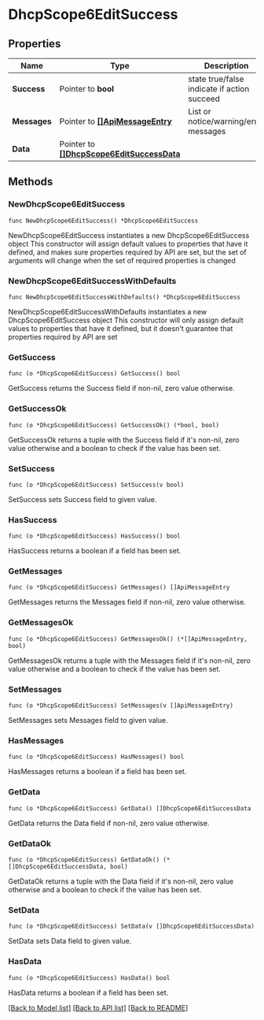 # DhcpScope6EditSuccess

## Properties

Name | Type | Description | Notes
------------ | ------------- | ------------- | -------------
**Success** | Pointer to **bool** | state true/false indicate if action succeed | [optional] 
**Messages** | Pointer to [**[]ApiMessageEntry**](ApiMessageEntry.md) | List or notice/warning/error messages | [optional] 
**Data** | Pointer to [**[]DhcpScope6EditSuccessData**](DhcpScope6EditSuccessData.md) |  | [optional] 

## Methods

### NewDhcpScope6EditSuccess

`func NewDhcpScope6EditSuccess() *DhcpScope6EditSuccess`

NewDhcpScope6EditSuccess instantiates a new DhcpScope6EditSuccess object
This constructor will assign default values to properties that have it defined,
and makes sure properties required by API are set, but the set of arguments
will change when the set of required properties is changed

### NewDhcpScope6EditSuccessWithDefaults

`func NewDhcpScope6EditSuccessWithDefaults() *DhcpScope6EditSuccess`

NewDhcpScope6EditSuccessWithDefaults instantiates a new DhcpScope6EditSuccess object
This constructor will only assign default values to properties that have it defined,
but it doesn't guarantee that properties required by API are set

### GetSuccess

`func (o *DhcpScope6EditSuccess) GetSuccess() bool`

GetSuccess returns the Success field if non-nil, zero value otherwise.

### GetSuccessOk

`func (o *DhcpScope6EditSuccess) GetSuccessOk() (*bool, bool)`

GetSuccessOk returns a tuple with the Success field if it's non-nil, zero value otherwise
and a boolean to check if the value has been set.

### SetSuccess

`func (o *DhcpScope6EditSuccess) SetSuccess(v bool)`

SetSuccess sets Success field to given value.

### HasSuccess

`func (o *DhcpScope6EditSuccess) HasSuccess() bool`

HasSuccess returns a boolean if a field has been set.

### GetMessages

`func (o *DhcpScope6EditSuccess) GetMessages() []ApiMessageEntry`

GetMessages returns the Messages field if non-nil, zero value otherwise.

### GetMessagesOk

`func (o *DhcpScope6EditSuccess) GetMessagesOk() (*[]ApiMessageEntry, bool)`

GetMessagesOk returns a tuple with the Messages field if it's non-nil, zero value otherwise
and a boolean to check if the value has been set.

### SetMessages

`func (o *DhcpScope6EditSuccess) SetMessages(v []ApiMessageEntry)`

SetMessages sets Messages field to given value.

### HasMessages

`func (o *DhcpScope6EditSuccess) HasMessages() bool`

HasMessages returns a boolean if a field has been set.

### GetData

`func (o *DhcpScope6EditSuccess) GetData() []DhcpScope6EditSuccessData`

GetData returns the Data field if non-nil, zero value otherwise.

### GetDataOk

`func (o *DhcpScope6EditSuccess) GetDataOk() (*[]DhcpScope6EditSuccessData, bool)`

GetDataOk returns a tuple with the Data field if it's non-nil, zero value otherwise
and a boolean to check if the value has been set.

### SetData

`func (o *DhcpScope6EditSuccess) SetData(v []DhcpScope6EditSuccessData)`

SetData sets Data field to given value.

### HasData

`func (o *DhcpScope6EditSuccess) HasData() bool`

HasData returns a boolean if a field has been set.


[[Back to Model list]](../README.md#documentation-for-models) [[Back to API list]](../README.md#documentation-for-api-endpoints) [[Back to README]](../README.md)


